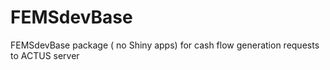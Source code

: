 # FEMSdevBase
FEMSdevBase package ( no Shiny apps) for cash flow generation requests to ACTUS server
